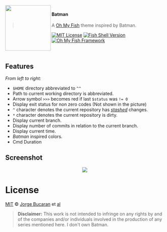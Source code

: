 <img src="https://cloud.githubusercontent.com/assets/8317250/7785620/0059f784-01d3-11e5-8a01-8edf6c4e2af7.png" align="left" width="144px" height="144px"/>

#### Batman
> A [Oh My Fish][omf-link] theme inspired by Batman.

[![MIT License](https://img.shields.io/badge/license-MIT-007EC7.svg?style=flat-square)](/LICENSE)
[![Fish Shell Version](https://img.shields.io/badge/fish-v2.2.0-007EC7.svg?style=flat-square)](http://fishshell.com)
[![Oh My Fish Framework](https://img.shields.io/badge/Oh%20My%20Fish-Framework-007EC7.svg?style=flat-square)](https://www.github.com/oh-my-fish/oh-my-fish)

<br/>

## Features

_From left to right:_

+ `$HOME` directory abbreviated to `^^`
+ Path to current working directory is abbreviated.
+ Arrow symbol `>>>` becomes red if last `$status` was `!= 0`
+ Display exit status for non zero codes (Not shown in the picture)
+ `^` character denotes the current repository has [_stashed_](https://git-scm.com/book/no-nb/v1/Git-Tools-Stashing) changes.
+ `*` character denotes the current repository is dirty.
+ Display current branch.
+ Display number of commits in relation to the current branch.
+ Display current time.
+ _Batman_ inspired colors.
+ Cmd Duration

## Screenshot

<p align="center">
<img src="https://cloud.githubusercontent.com/assets/8317250/7788702/8ae84014-0281-11e5-9082-f528002e45ed.png">
</p>

# License

[MIT][mit] © [Jorge Bucaran][author] et [al][contributors]

> __Disclaimer:__ This work is not intended to infringe on any rights by and of the companies and/or individuals involved in the production of any series mentioned here. I don't own Batman.


[mit]:            http://opensource.org/licenses/MIT
[author]:         http://about.bucaran.me
[omf-link]:       https://www.github.com/oh-my-fish/oh-my-fish
[contributors]:   https://github.com/oh-my-fish/oh-my-fish/graphs/contributors
